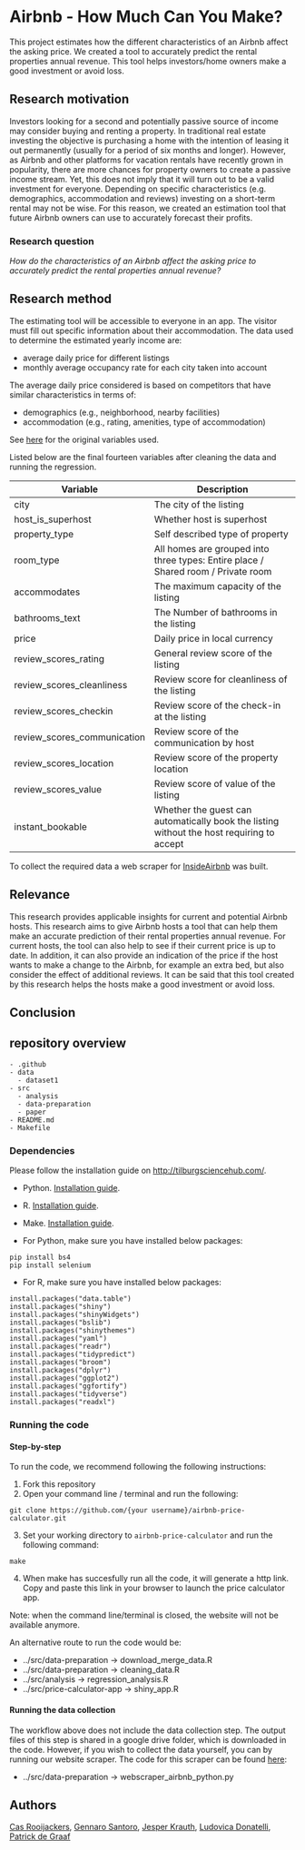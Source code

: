 # Airbnb - How Much Can You Make?
This project estimates how the different characteristics of an Airbnb affect the asking price. We created a tool to accurately predict the rental properties annual revenue. This tool helps investors/home owners make a good investment or avoid loss. 

## Research motivation

Investors looking for a second and potentially passive source of income may consider buying and renting a property. In traditional real estate investing the objective is purchasing a home with the intention of leasing it out permanently (usually for a period of six months and longer). However, as Airbnb and other platforms for vacation rentals have recently grown in popularity, there are more chances for property owners to create a passive income stream. Yet, this does not imply that it will turn out to be a valid investment for everyone. Depending on specific characteristics (e.g. demographics, accommodation and reviews) investing on a short-term rental may not be wise. For this reason, we created an estimation tool that future Airbnb owners can use to accurately forecast their profits.

### Research question
_How do the characteristics of an Airbnb affect the asking price to accurately predict the rental properties annual revenue?_ 

## Research method

The estimating tool will be accessible to everyone in an app. The visitor must fill out specific information about their accommodation. The data used to determine the estimated yearly income are:

- average daily price for different listings 
- monthly average occupancy rate for each city taken into account

The average daily price considered is based on competitors that have similar characteristics in terms of: 
- demographics (e.g., neighborhood, nearby facilities) 
- accommodation (e.g., rating, amenities, type of accommodation)

See [here](https://github.com/course-dprep/team-assignment-team-4/blob/master/src/README.md) for the original variables used.

Listed below are the final fourteen variables after cleaning the data and running the regression. 

|Variable                        |Description                                                                                     |
|--------------------------------|------------------------------------------------------------------------------------------------|
|city                            |The city of the listing                                                                         |
|host_is_superhost               |Whether host is superhost                                                                       |
|property_type                   |Self described type of property                                                                 |
|room_type                       |All homes are grouped into three types: Entire place / Shared room / Private room               |
|accommodates                    |The maximum capacity of the listing                                                             |
|bathrooms_text                  |The Number of bathrooms in the listing                                                          |
|price                           |Daily price in local currency                                                                   |
|review_scores_rating            |General review score of the listing                                                             |
|review_scores_cleanliness       |Review score for cleanliness of the listing                                                     |
|review_scores_checkin           |Review score of the check-in at the listing                                                     |
|review_scores_communication     |Review score of the communication by host                                                       |
|review_scores_location          |Review score of the property location                                                           |
|review_scores_value             |Review score of value of the listing                                                            |
|instant_bookable                |Whether the guest can automatically book the listing without the host requiring to accept       |   

To collect the required data a web scraper for [InsideAirbnb](http://insideairbnb.com/get-the-data.html) was built.

## Relevance
This research provides applicable insights for current and potential Airbnb hosts. This research aims to give Airbnb hosts a tool that can help them make an accurate prediction of their rental properties annual revenue. For current hosts, the tool can also help to see if their current price is up to date. In addition, it can also provide an indication of the price if the host wants to make a change to the Airbnb, for example an extra bed, but also consider the effect of additional reviews. It can be said that this tool created by this research helps the hosts make a good investment or avoid loss. 

## Conclusion

## repository overview

```
- .github
- data
  - dataset1
- src
  - analysis
  - data-preparation
  - paper
- README.md
- Makefile
```

### Dependencies

Please follow the installation guide on http://tilburgsciencehub.com/.

- Python. [Installation guide](https://tilburgsciencehub.com/building-blocks/configure-your-computer/statistics-and-computation/python/).
- R. [Installation guide](https://tilburgsciencehub.com/building-blocks/configure-your-computer/statistics-and-computation/r/).
- Make. [Installation guide](https://tilburgsciencehub.com/building-blocks/configure-your-computer/automation-and-workflows/make/).

- For Python, make sure you have installed below packages:
```
pip install bs4
pip install selenium
```

- For R, make sure you have installed below packages:
```
install.packages("data.table")
install.packages("shiny")
install.packages("shinyWidgets")
install.packages("bslib")
install.packages("shinythemes")
install.packages("yaml")
install.packages("readr")
install.packages("tidypredict")
install.packages("broom")
install.packages("dplyr")
install.packages("ggplot2")
install.packages("ggfortify")
install.packages("tidyverse")
install.packages("readxl")
```

### Running the code
#### Step-by-step
To run the code, we recommend following the following instructions:
1. Fork this repository
2. Open your command line / terminal and run the following:
```
git clone https://github.com/{your username}/airbnb-price-calculator.git
```
3. Set your working directory to `airbnb-price-calculator` and run the following command:
```
make
```
4. When make has succesfully run all the code, it will generate a http link. Copy and paste this link in your browser to launch the price calculator app. 

Note: when the command line/terminal is closed, the website will not be available anymore. 

An alternative route to run the code would be: 
- ../src/data-preparation -> download_merge_data.R
- ../src/data-preparation -> cleaning_data.R
- ../src/analysis -> regression_analysis.R
- ../src/price-calculator-app -> shiny_app.R

#### Running the data collection
The workflow above does not include the data collection step. The output files of this step is shared in a google drive folder, which is downloaded in the code. However, if you wish to collect the data yourself, you can by running our website scraper. The code for this scraper can be found [here](https://github.com/course-dprep/airbnb-price-calculator/blob/master/src/data-preparation/webscraper_airbnb_python.py): 
- ../src/data-preparation -> webscraper_airbnb_python.py

## Authors
[Cas Rooijackers](https://github.com/casrooij), [Gennaro Santoro](https://github.com/Ginseng-Effect), [Jesper Krauth](https://github.com/jesperkrauth), [Ludovica Donatelli](https://github.com/ludoivca), [Patrick de Graaf](https://github.com/Patrickdeg)
